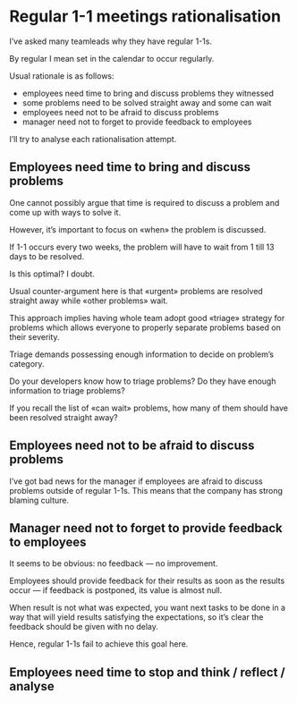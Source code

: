 # Regular 1-1 meetings rationalisation

I’ve asked many teamleads why they have regular 1-1s.

By regular I mean set in the calendar to occur regularly.

Usual rationale is as follows:
- employees need time to bring and discuss problems they witnessed
- some problems need to be solved straight away and some can wait
- employees need not to be afraid to discuss problems
- manager need not to forget to provide feedback to employees

I’ll try to analyse each rationalisation attempt.

## Employees need time to bring and discuss problems

One cannot possibly argue that time is required to discuss a problem and come up with ways to solve it.

However, it’s important to focus on «when» the problem is discussed.

If 1-1 occurs every two weeks, the problem will have to wait from 1 till 13 days to be resolved.

Is this optimal? I doubt.

Usual counter-argument here is that «urgent» problems are resolved straight away while «other problems» wait.

This approach implies having whole team adopt good «triage» strategy for problems which allows everyone to properly separate problems based on their severity.

Triage demands possessing enough information to decide on problem’s category.

Do your developers know how to triage problems? Do they have enough information to triage problems?

If you recall the list of «can wait» problems, how many of them should have been resolved straight away?

## Employees need not to be afraid to discuss problems

I’ve got bad news for the manager if employees are afraid to discuss problems outside of regular 1-1s. This means that the company has strong blaming culture.

## Manager need not to forget to provide feedback to employees

It seems to be obvious: no feedback — no improvement.

Employees should provide feedback for their results as soon as the results occur — if feedback is postponed, its value is almost null.

When result is not what was expected, you want next tasks to be done in a way that will yield results satisfying the expectations, so it’s clear the feedback should be given with no delay.

Hence, regular 1-1s fail to achieve this goal here.

## Employees need time to stop and think / reflect / analyse
